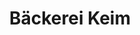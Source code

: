 ---
title: "Bäckerei Keim"
url: /ebersbach-an-der-fils/baeckerei-keim-kirchheimer-strasse/
shop: Bäckerei
---
